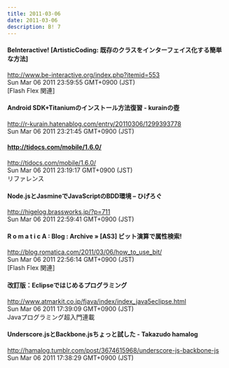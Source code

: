 ```yaml
---
title: 2011-03-06
date: 2011-03-06
description: B! 7
---
```


#### BeInteractive! [ArtisticCoding: 既存のクラスをインターフェイス化する簡単な方法]
http://www.be-interactive.org/index.php?itemid=553<br>
Sun Mar 06 2011 23:59:55 GMT+0900 (JST)<br>
[Flash Flex 関連]


#### Android SDK+Titaniumのインストール方法復習 - kurainの壺
http://r-kurain.hatenablog.com/entry/20110306/1299393778<br>
Sun Mar 06 2011 23:21:45 GMT+0900 (JST)<br>


#### http://tidocs.com/mobile/1.6.0/
http://tidocs.com/mobile/1.6.0/<br>
Sun Mar 06 2011 23:19:17 GMT+0900 (JST)<br>
リファレンス


#### Node.jsとJasmineでJavaScriptのBDD環境 – ひげろぐ
http://higelog.brassworks.jp/?p=711<br>
Sun Mar 06 2011 22:59:41 GMT+0900 (JST)<br>


#### R o m a t i c A : Blog : Archive » [AS3] ビット演算で属性検索!
http://blog.romatica.com/2011/03/06/how_to_use_bit/<br>
Sun Mar 06 2011 22:56:14 GMT+0900 (JST)<br>
[Flash Flex 関連]


#### 改訂版：Eclipseではじめるプログラミング
http://www.atmarkit.co.jp/fjava/index/index_java5eclipse.html<br>
Sun Mar 06 2011 17:39:09 GMT+0900 (JST)<br>
Javaプログラミング超入門連載


#### Underscore.jsとBackbone.jsちょっと試した - Takazudo hamalog
http://hamalog.tumblr.com/post/3674615968/underscore-js-backbone-js<br>
Sun Mar 06 2011 17:38:29 GMT+0900 (JST)<br>


